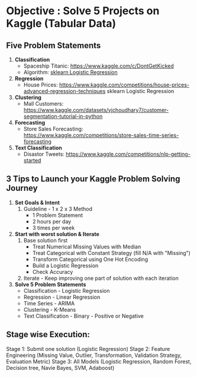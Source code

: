 # Objective : Solve 5 Projects on Kaggle (Tabular Data)

## Five Problem Statements

1. **Classification** 
	- Spaceship Titanic: https://www.kaggle.com/c/DontGetKicked
	- Algorithm: [sklearn Logistic Regression](https://scikit-learn.org/stable/modules/generated/sklearn.linear_model.LogisticRegression.html)
2. **Regression** 
	- House Prices: https://www.kaggle.com/competitions/house-prices-advanced-regression-techniques
	sklearn Logistic Regression
3. **Clustering** 
	- Mall Customers: https://www.kaggle.com/datasets/vjchoudhary7/customer-segmentation-tutorial-in-python
4. **Forecasting** 
	- Store Sales Forecasting: https://www.kaggle.com/competitions/store-sales-time-series-forecasting
5. **Text Classification** 
	- Disastor Tweets: https://www.kaggle.com/competitions/nlp-getting-started


## 3 Tips to Launch your Kaggle Problem Solving Journey
1. **Set Goals & Intent**
	1. Guideline - 1 x 2 x 3 Method
		- 1 Problem Statement
		- 2 hours per day 
		- 3 times per week
2. **Start with worst solution & Iterate**
	1. Base solution first 
		- Treat Numerical Missing Values with Median
		- Treat Categorical with Constant Strategy (fill N/A with "Missing")
		- Transform Categorical using One Hot Encoding
		- Build a Logistic Regression
		- Check Accuracy
	2. Iterate - Keep improving one part of solution with each iteration
3. **Solve 5 Problem Statements**
	- Classification - Logistic Regression
	- Regression - Linear Regression
	- Time Series - ARIMA
	- Clustering - K-Means
	- Text Classification - Binary - Positive or Negative 

## Stage wise Execution:
Stage 1: Submit one solution (Logistic Regression)
Stage 2: Feature Engineering (Missing Value, Outlier, Transformation, Validation Strategy, Evaluation Metric)
Stage 3: All Models (Logistic Regression, Random Forest, Decision tree, Navie Bayes, SVM, Adaboost)



